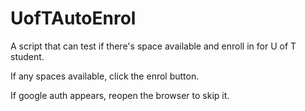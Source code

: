# UofTAutoEnrol
A script that can test if there's space available and enroll in for U of T student.

If any spaces available, click the enrol button.

If google auth appears, reopen the browser to skip it.
